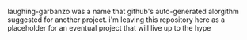 laughing-garbanzo was a name that github's auto-generated alorgithm suggested for another project. i'm leaving this repository here as a placeholder for an eventual project that will live up to the hype 
